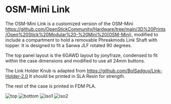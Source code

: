 # OSM-Mini Link
The OSM-Mini Link is a customized version of the OSM-Mini https://github.com/OpenStickCommunity/Hardware/tree/main/3D%20Prints/Open%20Stick%20Modular%20-%20Mini%20(OSM-Mini), modified to include a compartment to hold a removable Phreakmods Link Shaft with topper.
It is designed to fit a Sanwa JLF rotated 90 degrees.

The top panel layout is the 6GAWD layout by jonyfraze, condensed to fit within the case dimensions and modified to use all 24mm buttons.

The Link Holder Knub is adapted from https://github.com/BolSadguy/Link-Holder-2.0
It should be printed in SLA Resin for strength.

The rest of the case is printed in FDM PLA.

![top](https://github.com/user-attachments/assets/95d96ff6-3a3e-4acd-9539-5c857a3a7f9e)
![bottom](https://github.com/user-attachments/assets/45ea61e2-1269-4878-8ea0-0a7c28904065)
![iso1](https://github.com/user-attachments/assets/bad42aa0-6ed8-49de-9591-b7de43bdacca)
![iso2](https://github.com/user-attachments/assets/01430454-1de0-4dbe-b659-689fd81c8fc6)

